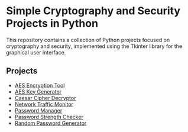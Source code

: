 <!DOCTYPE html>
<html>
<body>
	<h1>Simple Cryptography and Security Projects in Python</h1>
	<p>This repository contains a collection of Python projects focused on cryptography and security, implemented using the Tkinter library for the graphical user interface.</p>
	<h2>Projects</h2>
	<ul>
		<li><a href="https://github.com/LuigiDeFacci/Simple-Cryptography-and-Security-Projects-in-Python/tree/main/AES%20Encryption%20Tool">AES Encryption Tool</a></li>
		<li><a href="https://github.com/LuigiDeFacci/Simple-Cryptography-and-Security-Projects-in-Python/tree/main/AES%20Key%20Generator">AES Key Generator</a></li>
		<li><a href="https://github.com/LuigiDeFacci/Simple-Cryptography-and-Security-Projects-in-Python/tree/main/Caesar%20Cipher%20Decryptor">Caesar Cipher Decryptor</a></li>
		<li><a href="https://github.com/LuigiDeFacci/Simple-Cryptography-and-Security-Projects-in-Python/tree/main/Network%20Traffic%20Monitor">Network Traffic Monitor</a></li>
		<li><a href="https://github.com/LuigiDeFacci/Simple-Cryptography-and-Security-Projects-in-Python/tree/main/Password%20Manager">Password Manager</a></li>
		<li><a href="https://github.com/LuigiDeFacci/Simple-Cryptography-and-Security-Projects-in-Python/tree/main/Password%20Strength%20Checker">Password Strength Checker</a></li>
		<li><a href="https://github.com/LuigiDeFacci/Simple-Cryptography-and-Security-Projects-in-Python/tree/main/Random%20Password%20Generator">Random Password Generator</a></li>
	</ul>
</body>
</html> 
